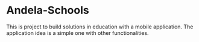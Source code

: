 # Andela-Schools

This is project to build solutions in education with a mobile application. The application idea is a simple one with other functionalities.
